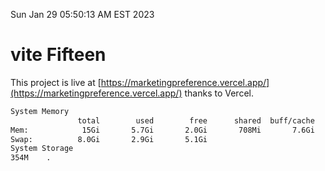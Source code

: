 Sun Jan 29 05:50:13 AM EST 2023

# vite Fifteen


This project is live at [https://marketingpreference.vercel.app/](https://marketingpreference.vercel.app/) thanks to Vercel.

```bash
System Memory
               total        used        free      shared  buff/cache   available
Mem:            15Gi       5.7Gi       2.0Gi       708Mi       7.6Gi       8.5Gi
Swap:          8.0Gi       2.9Gi       5.1Gi
System Storage
354M	.
